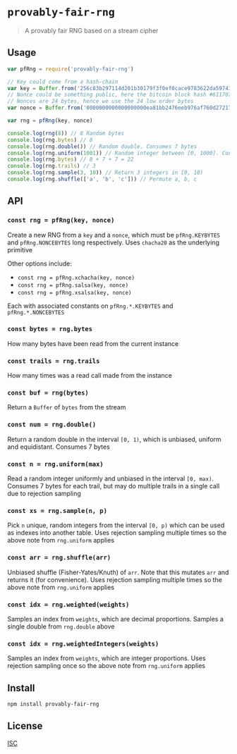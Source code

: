 # `provably-fair-rng`

> A provably fair RNG based on a stream cipher

## Usage

```js
var pfRng = require('provably-fair-rng')

// Key could come from a hash-chain
var key = Buffer.from('256c83b297114d201b30179f3f0ef0cace9783622da5974326b436178aeef610', 'hex')
// Nonce could be something public, here the bitcoin block hash #611707
// Nonces are 24 bytes, hence we use the 24 low order bytes
var nonce = Buffer.from('0000000000000000000ea81bb2476eeb976af760d27217708a73889a95e1ea2d'.slice(-48), 'hex')

var rng = pfRng(key, nonce)

console.log(rng(8)) // 8 Random bytes
console.log(rng.bytes) // 8
console.log(rng.double()) // Random double. Consumes 7 bytes
console.log(rng.uniform(1001)) // Random integer between [0, 1000]. Consumes 7 bytes for each iteration
console.log(rng.bytes) // 8 + 7 + 7 = 22
console.log(rng.trails) // 3
console.log(rng.sample(3, 10)) // Return 3 integers in [0, 10)
console.log(rng.shuffle(['a', 'b', 'c'])) // Permute a, b, c
```

## API

### `const rng = pfRng(key, nonce)`

Create a new RNG from a `key` and a `nonce`, which must be `pfRng.KEYBYTES` and
`pfRng.NONCEBYTES` long respectively. Uses `chacha20` as the underlying primitive

Other options include:
  - `const rng = pfRng.xchacha(key, nonce)`
  - `const rng = pfRng.salsa(key, nonce)`
  - `const rng = pfRng.xsalsa(key, nonce)`

Each with associated constants on `pfRng.*.KEYBYTES` and `pfRng.*.NONCEBYTES`

### `const bytes = rng.bytes`

How many bytes have been read from the current instance

### `const trails = rng.trails`

How many times was a read call made from the instance

### `const buf = rng(bytes)`

Return a `Buffer` of `bytes` from the stream

### `const num = rng.double()`

Return a random double in the interval `[0, 1)`, which is unbiased, uniform and
equidistant. Consumes 7 bytes

### `const n = rng.uniform(max)`

Read a random integer uniformly and unbiased in the interval `[0, max)`.
Consumes 7 bytes for each trail, but may do multiple trails in a single call
due to rejection sampling

### `const xs = rng.sample(n, p)`

Pick `n` unique, random integers from the interval `[0, p)` which can be used as
indexes into another table. Uses rejection sampling multiple times so the above
note from `rng.uniform` applies

### `const arr = rng.shuffle(arr)`

Unbiased shuffle (Fisher-Yates/Knuth) of `arr`. Note that this mutates `arr` and
returns it (for convenience). Uses rejection sampling multiple times so the
above note from `rng.uniform` applies

### `const idx = rng.weighted(weights)`

Samples an index from `weights`, which are decimal proportions.
Samples a single double from `rng.double` above

### `const idx = rng.weightedIntegers(weights)`

Samples an index from `weights`, which are integer proportions.
Uses rejection sampling once so the above note from `rng.uniform` applies

## Install

```sh
npm install provably-fair-rng
```

## License

[ISC](LICENSE)
